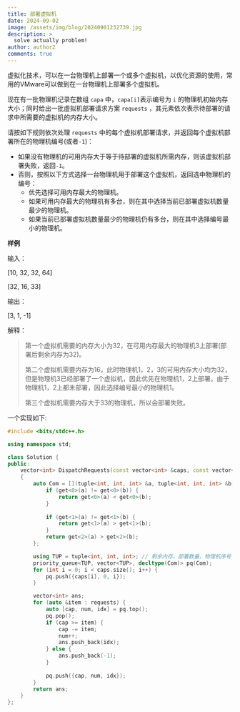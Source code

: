 ```yaml
---
title: 部署虚拟机
date: 2024-09-02
image: /assets/img/blog/20240901232739.jpg
description: >
  solve actually problem!
author: author2
comments: true
---
```


虚拟化技术，可以在一台物理机上部署一个或多个虚拟机，以优化资源的使用，常用的VMware可以做到在一台物理机上部署多个虚拟机。

现在有一批物理机记录在数组 `capa` 中，`capa[i]`表示编号为 `i` 的物理机初始内存大小；同时给出一批虚拟机部署请求方案 `requests` ，其元素依次表示待部署的请求中所需要的虚拟机的内存大小。

请按如下规则依次处理 `requests` 中的每个虚拟机部署请求，并返回每个虚拟机部署所在的物理机编号(或者`-1`)：

- 如果没有物理机的可用内存大于等于待部署的虚拟机所需内存，则该虚拟机部署失败，返回`-1`。
- 否则，按照以下方式选择一台物理机用于部署这个虚拟机，返回选中物理机的编号：
    - 优先选择可用内存最大的物理机。
    - 如果可用内存最大的物理机有多台，则在其中选择当前已部署虚拟机数量最少的物理机。
    - 如果当前已部署虚拟机数量最少的物理机仍有多台，则在其中选择编号最小的物理机。

**样例**

输入：

<p>[10, 32, 32, 64]</p><p>[32, 16, 33]</p>

输出：

<p>[3, 1, -1]</p>

解释：

> 第一个虚拟机需要的内存大小为32，在可用内存最大的物理机3上部署(部署后剩余内存为32)。
>
> 第二个虚拟机需要内存为16，此时物理机1，2，3的可用内存大小均为32，但是物理机3已经部署了一个虚拟机，因此优先在物理机1，2上部署。由于物理机1，2上都未部署，因此选择编号最小的物理机1。
>
> 第三个虚拟机需要内存大于33的物理机，所以会部署失败。



一个实现如下:

```c++
#include <bits/stdc++.h>

using namespace std;

class Solution {
public:
    vector<int> DispatchRequests(const vector<int> &caps, const vector<int> &requests)
    {
        auto Com = [](tuple<int, int, int> &a, tuple<int, int, int> &b) {
            if (get<0>(a) != get<0>(b)) {
                return get<0>(a) < get<0>(b);
            }
            
            if (get<1>(a) != get<1>(b) {
                return get<1>(a) > get<1>(b);
            }
            return get<2>(a) > get<2>(b);
        };

        using TUP = tuple<int, int, int>; // 剩余内存，部署数量，物理机序号
        priority_queue<TUP, vector<TUP>, decltype(Com)> pq(Com);
        for (int i = 0; i < caps.size(); i++) {
            pq.push({caps[i], 0, i});
        }

        vector<int> ans;
        for (auto &item : requests) {
            auto [cap, num, idx] = pq.top();
            pq.pop();
            if (cap >= item) {
                cap -= item;
                num++;
                ans.push_back(idx);
            } else {
                ans.push_back(-1);
            }
            
            pq.push({cap, num, idx});
        }
        return ans;
    }
};
```

